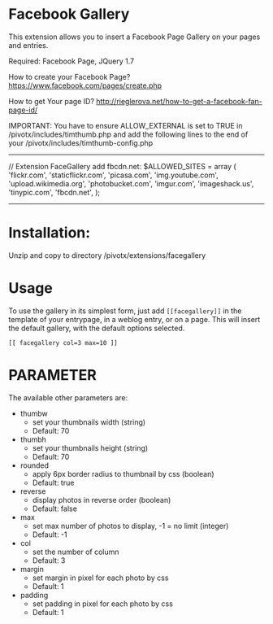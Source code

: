 Facebook Gallery
======================

This extension allows you to insert a Facebook Page Gallery on your pages and
entries. 

Required: Facebook Page, JQuery 1.7

How to create your Facebook Page? 
https://www.facebook.com/pages/create.php

How to get Your page ID?
http://rieglerova.net/how-to-get-a-facebook-fan-page-id/

IMPORTANT: You have to ensure ALLOW_EXTERNAL is set to TRUE in /pivotx/includes/timthumb.php and
           add the following lines to the end of your /pivotx/includes/timthumb-config.php

*********************************************
// Extension FaceGallery add fbcdn.net:
$ALLOWED_SITES = array (
       'flickr.com',
       'staticflickr.com',
       'picasa.com',
       'img.youtube.com',
       'upload.wikimedia.org',
       'photobucket.com',
       'imgur.com',
       'imageshack.us',
       'tinypic.com',
       'fbcdn.net',
);
*********************************************


Installation:
======================
Unzip and copy to directory /pivotx/extensions/facegallery

Usage
======================
To use the gallery in its simplest form, just add `[[facegallery]]` in the
template of your entrypage, in a weblog entry, or on a page. This will insert
the default gallery, with the default options selected.

    [[ facegallery col=3 max=10 ]]


PARAMETER
======================
The available other parameters are:

- thumbw
  - set your thumbnails width (string)                      
  - Default: 70
- thumbh  
  - set your thumbnails height (string)
  - Default: 70
- rounded
   - apply 6px border radius to thumbnail by css (boolean)
   - Default: true
- reverse
   - display photos in reverse order (boolean)
   - Default: false
- max
   - set max number of photos to display, -1 = no limit (integer)
   - Default: -1
- col
   - set the number of column
   - Default: 3
- margin
   - set margin in pixel for each photo by css
   - Default: 1
- padding
   - set padding in pixel for each photo by css
   - Default: 1



